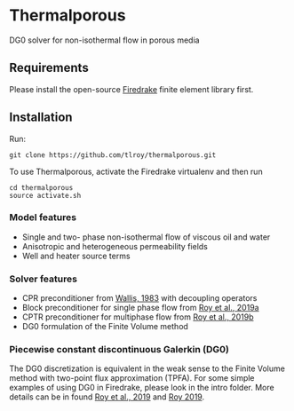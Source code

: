 # Thermalporous
DG0 solver for non-isothermal flow in porous media

## Requirements
Please install the open-source [Firedrake](https://www.firedrakeproject.org) finite element library first.

## Installation
Run:

    git clone https://github.com/tlroy/thermalporous.git

To use Thermalporous, activate the Firedrake virtualenv and then run

    cd thermalporous
    source activate.sh
    
### Model features
* Single and two- phase non-isothermal flow of viscous oil and water
* Anisotropic and heterogeneous permeability fields
* Well and heater source terms

### Solver features
* CPR preconditioner from [Wallis, 1983](https://arxiv.org/abs/1907.04229) with decoupling operators
* Block preconditioner for single phase flow from [Roy et al., 2019a](https://doi.org/10.1016/j.jcp.2019.06.038)
* CPTR preconditioner for multiphase flow from [Roy et al., 2019b](https://arxiv.org/abs/1907.04229)
* DG0 formulation of the Finite Volume method

### Piecewise constant discontinuous Galerkin (DG0)
The DG0 discretization is equivalent in the weak sense to the Finite Volume method with two-point flux approximation (TPFA). For some simple examples of using DG0 in Firedrake, please look in the intro folder. More details can be in found [Roy et al., 2019](https://doi.org/10.1016/j.jcp.2019.06.038) and [Roy 2019](https://www.ora.ox.ac.uk/objects/uuid:478d84ed-fd67-4fd5-ba69-b7c962792c67).
